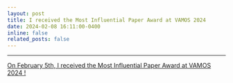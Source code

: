 ```yaml
---
layout: post
title: I received the Most Influential Paper Award at VAMOS 2024
date: 2024-02-08 16:11:00-0400
inline: false
related_posts: false
---
```


---

[On February 5th, I received the Most Influential Paper Award at VAMOS 2024 !](blog/2024/MIP-VAMOS2024/)
